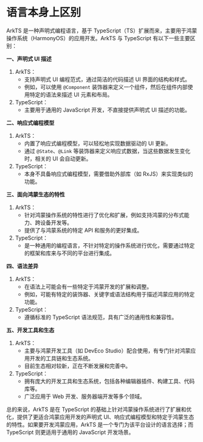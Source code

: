 # 语言本身上区别

ArkTS 是一种声明式编程语言，基于 TypeScript（TS）扩展而来，主要用于鸿蒙操作系统（HarmonyOS）的应用开发。ArkTS 与 TypeScript 有以下一些主要区别：

**一、声明式 UI 描述**

1. ArkTS：
   * 支持声明式 UI 编程范式，通过简洁的代码描述 UI 界面的结构和样式。
   * 例如，可以使用 `@Component` 装饰器来定义一个组件，然后在组件内部使用特定的语法来描述 UI 元素和布局。
2. TypeScript：
   * 主要用于通用的 JavaScript 开发，不直接提供声明式 UI 描述的功能。

**二、响应式编程模型**

1. ArkTS：
   * 内置了响应式编程模型，可以轻松地实现数据驱动的 UI 更新。
   * 通过 `@State`、`@Link` 等装饰器来定义响应式数据，当这些数据发生变化时，相关的 UI 会自动更新。
2. TypeScript：
   * 本身不具备响应式编程模型，需要借助外部库（如 RxJS）来实现类似的功能。

**三、面向鸿蒙生态的特性**

1. ArkTS：
   * 针对鸿蒙操作系统的特性进行了优化和扩展，例如支持鸿蒙的分布式能力、跨设备开发等。
   * 提供了与鸿蒙系统的特定 API 和服务的更好集成。
2. TypeScript：
   * 是一种通用的编程语言，不针对特定的操作系统进行优化，需要通过特定的框架和库来与不同的平台进行集成。

**四、语法差异**

1. ArkTS：
   * 在语法上可能会有一些特定于鸿蒙开发的扩展和调整。
   * 例如，可能有特定的装饰器、关键字或语法结构用于描述鸿蒙应用的特定功能。
2. TypeScript：
   * 遵循标准的 TypeScript 语法规范，具有广泛的通用性和兼容性。

**五、开发工具和生态**

1. ArkTS：
   * 主要与鸿蒙开发工具（如 DevEco Studio）配合使用，有专门针对鸿蒙应用开发的工具链和生态系统。
   * 目前生态相对较新，正在不断发展和完善中。
2. TypeScript：
   * 拥有庞大的开发工具和生态系统，包括各种编辑器插件、构建工具、代码库等。
   * 广泛应用于 Web 开发、服务器端开发等多个领域。

总的来说，ArkTS 是在 TypeScript 的基础上针对鸿蒙操作系统进行了扩展和优化，提供了更适合鸿蒙应用开发的声明式 UI、响应式编程模型和特定于鸿蒙生态的特性。如果要开发鸿蒙应用，ArkTS 是一个专门为该平台设计的语言选择；而 TypeScript 则更适用于通用的 JavaScript 开发场景。
